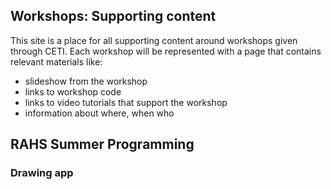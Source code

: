 ## Workshops: Supporting content

This site is a place for all supporting content around workshops given through CETI. Each workshop will be represented with a page that contains relevant materials like:
- slideshow from the workshop
- links to workshop code
- links to video tutorials that support the workshop
- information about where, when who

## RAHS Summer Programming

### Drawing app
